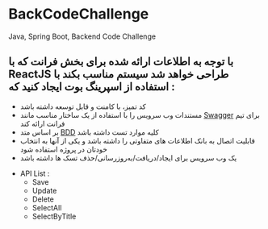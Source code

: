 # BackCodeChallenge
Java, Spring Boot, Backend Code Challenge

## با توجه به اطلاعات ارائه شده برای بخش فرانت که با ReactJS طراحی خواهد شد سیستم مناسب بکند با استفاده از اسپرینگ بوت ایجاد کنید که :
 - کد تمیز، با کامنت و قابل توسعه داشته باشد
 - مستندات وب سرویس را  با استفاده از یک ساختار مناسب مانند [Swagger](https://swagger.io/) برای تیم فرانت ارائه کند
 - بر اساس متد [BDD](https://en.wikipedia.org/wiki/Behavior-driven_development) کلیه موارد تست داشته باشد
 - قابلیت اتصال به بانک اطلاعات های متفاوتی را داشته باشد و یکی از آنها به انتخاب خودتان در پروژه استفاده شود
 - یک وب سرویس  برای ایجاد/دریافت/به‌روزرسانی/حذف تسک ها داشته باشد
 >
  - API List :
    -  Save
    -  Update
    -  Delete
    -  SelectAll
    -  SelectByTitle


